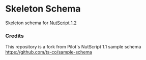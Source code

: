 # Skeleton Schema
Skeleton schema for [NutScript 1.2](https://github.com/Nutscript/NutScript)

### Credits

This repository is a fork from Pilot's NutScript 1.1 sample schema https://github.com/ts-co/sample-schema
